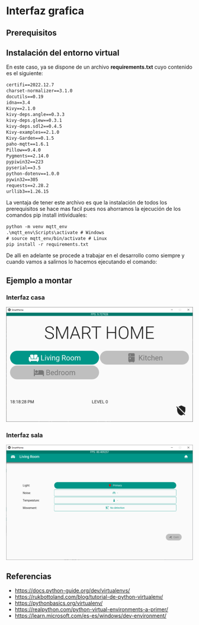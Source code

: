 # Interfaz grafica

## Prerequisitos

## Instalación del entorno virtual

En este caso, ya se dispone de un archivo **requirements.txt** cuyo contenido es el siguiente:

```
certifi==2022.12.7
charset-normalizer==3.1.0
docutils==0.19
idna==3.4
Kivy==2.1.0
kivy-deps.angle==0.3.3
kivy-deps.glew==0.3.1
kivy-deps.sdl2==0.4.5
Kivy-examples==2.1.0
Kivy-Garden==0.1.5
paho-mqtt==1.6.1
Pillow==9.4.0
Pygments==2.14.0
pypiwin32==223
pyserial==3.5
python-dotenv==1.0.0
pywin32==305
requests==2.28.2
urllib3==1.26.15
```

La ventaja de tener este archivo es que la instalación de todos los prerequisitos se hace mas facil pues nos ahorramos la ejecución de los comandos pip install intividuales:

```
python -m venv mqtt_env
.\mqtt_env\Scripts\activate # Windows
# source mqtt_env/bin/activate # Linux
pip install -r requirements.txt
```

De alli en adelante se procede a trabajar en el desarrollo como siempre y cuando vamos a salirnos lo hacemos ejecutando el comando:

## Ejemplo a montar

### Interfaz casa

![main_ui](main_ui.png)

### Interfaz sala

![living-room_ui](living-room_ui.png)

## Referencias

* https://docs.python-guide.org/dev/virtualenvs/
* https://rukbottoland.com/blog/tutorial-de-python-virtualenv/
* https://pythonbasics.org/virtualenv/
* https://realpython.com/python-virtual-environments-a-primer/
* https://learn.microsoft.com/es-es/windows/dev-environment/

